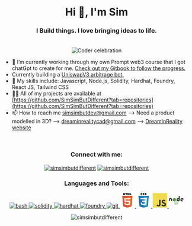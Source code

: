 <h1 align="center">Hi 👋, I'm Sim</h1>
<h3 align="center">I Build things. I love bringing ideas to life.</h3>
<p align="center">
<br>
<img align="center" alt="Coder celebration" width="400" padding="4" src ="https://miro.medium.com/max/1400/0*C-cPP9D2MIyeexAT.gif">
</p>
<p align="center">
  
- 🔭 I’m currently working through my own Prompt web3 course that I got chatGpt to create for me. [Check out my Gitbook to follow the progress.](https://simsimbutdifferent.gitbook.io/prompt_web3/)
- Currently building a [UniswapV3 arbitrage bot.](https://github.com/SimSimButDifferent/L7-UniV3FlashSwapDualArbBot)
- 🌱 My skills include: Javascript, Node.js, Solidity, Hardhat, Foundry, React JS, Tailwind CSS
- 👨‍💻 All of my projects are available at [https://github.com/SimSimButDifferent?tab=repositories](https://github.com/SimSimButDifferent?tab=repositories)
- 📫 How to reach me simsimbutdev@gmail.com --> Need a product modelled in 3D? --> dreaminrealitycad@gmail.com --> [DreamInReality website](https://dreaminreality.co.uk)
</p>
<br>
<h3 align="center">Connect with me:</h3>
<p align="center">
<a href="https://stackoverflow.com/users/simsimbutdifferent" target="blank"><img align="center" src="https://raw.githubusercontent.com/rahuldkjain/github-profile-readme-generator/master/src/images/icons/Social/stack-overflow.svg" alt="simsimbutdifferent" height="30" width="40" /></a>
<a href="https://twitter.com/Simsimbutdev" target="blank"><img align="center" src="https://encrypted-tbn0.gstatic.com/images?q=tbn:ANd9GcSdP33SmxPidSGGmB7qsvio3LxNG7VCiHrTnw&s" alt="simsimbutdifferent" height="30" width="40" /></a>
</p>
<h3 align="center">Languages and Tools:</h3>
<p align="center">
<a href="https://www.gnu.org/software/bash/" target="_blank" rel="noreferrer"> <img src="https://www.svgrepo.com/show/361365/terminal-bash.svg" alt="bash" width="40" height="40"/> </a>
<a href="https://soliditylang.org/" target="_blank" rel="noreferrer"> <img src="https://www.svgrepo.com/show/374088/solidity.svg" alt="solidity" width="40" height="40"/> </a>
<a href="https://hardhat.org/" target="_blank" rel="noreferrer"> <img src="https://encrypted-tbn0.gstatic.com/images?q=tbn:ANd9GcQwyO7mY19NidiJXP9ZpgJ4emkdE68gcBZZyA&s" alt="hardhat" width="50" height="40"/> </a>
<a href="https://book.getfoundry.sh/" target="_blank" rel="noreferrer"> <img src="https://avatars.githubusercontent.com/u/99892494?s=280&v=4" alt="foundry" width="40" height="40"/> </a>
<a href="https://git-scm.com/" target="_blank" rel="noreferrer"> <img src="https://www.vectorlogo.zone/logos/git-scm/git-scm-icon.svg" alt="git" width="40" height="40"/> </a>
<a href="https://www.w3.org/html/" target="_blank" rel="noreferrer"> <img src="https://raw.githubusercontent.com/devicons/devicon/master/icons/html5/html5-original-wordmark.svg" alt="html5" width="40" height="40"/> </a>
<a href="https://www.w3schools.com/css/" target="_blank" rel="noreferrer"> <img src="https://raw.githubusercontent.com/devicons/devicon/master/icons/css3/css3-original-wordmark.svg" alt="css3" width="40" height="40"/> </a>
<a href="https://developer.mozilla.org/en-US/docs/Web/JavaScript" target="_blank" rel="noreferrer"> <img src="https://raw.githubusercontent.com/devicons/devicon/master/icons/javascript/javascript-original.svg" alt="javascript" width="40" height="40"/> </a>
<a href="https://nodejs.org" target="_blank" rel="noreferrer"> <img src="https://raw.githubusercontent.com/devicons/devicon/master/icons/nodejs/nodejs-original-wordmark.svg" alt="nodejs" width="40" height="40"/> </a>
</p>
<p align="center"><img src="https://github-readme-streak-stats.herokuapp.com/?user=simsimbutdifferent&" alt="simsimbutdifferent" /></p>
